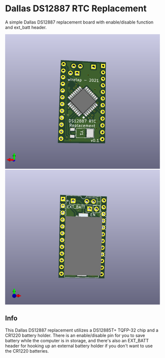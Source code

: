 # Dallas DS12887 RTC Replacement
A simple Dallas DS12887 replacement board with enable/disable function and ext_batt header.

![back](back.png)
\
![front](front.png)

## Info
This Dallas DS12887 replacement utilizes a DS12885T+ TQFP-32 chip and a CR1220 battery holder. There is an enable/disable pin for you to save battery while the computer is in storage, and there's also an EXT_BATT header for hooking up an external battery holder if you don't want to use the CR1220 batteries.
